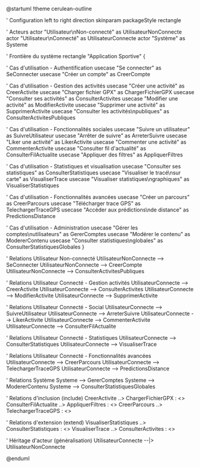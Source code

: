 @startuml
!theme cerulean-outline

' Configuration
left to right direction
skinparam packageStyle rectangle

' Acteurs
actor "Utilisateur\nNon-connecté" as UtilisateurNonConnecte
actor "Utilisateur\nConnecté" as UtilisateurConnecte
actor "Système" as Systeme

' Frontière du système
rectangle "Application Sportive" {
  
  ' Cas d'utilisation - Authentification
  usecase "Se connecter" as SeConnecter
  usecase "Créer un compte" as CreerCompte
  
  ' Cas d'utilisation - Gestion des activités
  usecase "Créer une activité" as CreerActivite
  usecase "Charger fichier GPX" as ChargerFichierGPX
  usecase "Consulter ses activités" as ConsulterActivites
  usecase "Modifier une activité" as ModifierActivite
  usecase "Supprimer une activité" as SupprimerActivite
  usecase "Consulter les activités\npubliques" as ConsulterActivitesPubliques
  
  ' Cas d'utilisation - Fonctionnalités sociales
  usecase "Suivre un utilisateur" as SuivreUtilisateur
  usecase "Arrêter de suivre" as ArreterSuivre
  usecase "Liker une activité" as LikerActivite
  usecase "Commenter une activité" as CommenterActivite
  usecase "Consulter fil d'actualité" as ConsulterFilActualite
  usecase "Appliquer des filtres" as AppliquerFiltres
  
  ' Cas d'utilisation - Statistiques et visualisation
  usecase "Consulter ses statistiques" as ConsulterStatistiques
  usecase "Visualiser le tracé\nsur carte" as VisualiserTrace
  usecase "Visualiser statistiques\ngraphiques" as VisualiserStatistiques
  
  ' Cas d'utilisation - Fonctionnalités avancées
  usecase "Créer un parcours" as CreerParcours
  usecase "Télécharger trace GPS" as TelechargerTraceGPS
  usecase "Accéder aux prédictions\nde distance" as PredictionsDistance
  
  ' Cas d'utilisation - Administration
  usecase "Gérer les comptes\nutilisateurs" as GererComptes
  usecase "Modérer le contenu" as ModererContenu
  usecase "Consulter statistiques\nglobales" as ConsulterStatistiquesGlobales
}

' Relations Utilisateur Non-connecté
UtilisateurNonConnecte --> SeConnecter
UtilisateurNonConnecte --> CreerCompte
UtilisateurNonConnecte --> ConsulterActivitesPubliques

' Relations Utilisateur Connecté - Gestion activités
UtilisateurConnecte --> CreerActivite
UtilisateurConnecte --> ConsulterActivites
UtilisateurConnecte --> ModifierActivite
UtilisateurConnecte --> SupprimerActivite

' Relations Utilisateur Connecté - Social
UtilisateurConnecte --> SuivreUtilisateur
UtilisateurConnecte --> ArreterSuivre
UtilisateurConnecte --> LikerActivite
UtilisateurConnecte --> CommenterActivite
UtilisateurConnecte --> ConsulterFilActualite

' Relations Utilisateur Connecté - Statistiques
UtilisateurConnecte --> ConsulterStatistiques
UtilisateurConnecte --> VisualiserTrace

' Relations Utilisateur Connecté - Fonctionnalités avancées
UtilisateurConnecte --> CreerParcours
UtilisateurConnecte --> TelechargerTraceGPS
UtilisateurConnecte --> PredictionsDistance

' Relations Système
Systeme --> GererComptes
Systeme --> ModererContenu
Systeme --> ConsulterStatistiquesGlobales

' Relations d'inclusion (include)
CreerActivite ..> ChargerFichierGPX : <<include>>
ConsulterFilActualite ..> AppliquerFiltres : <<include>>
CreerParcours ..> TelechargerTraceGPS : <<include>>

' Relations d'extension (extend)
VisualiserStatistiques ..> ConsulterStatistiques : <<extend>>
VisualiserTrace ..> ConsulterActivites : <<extend>>

' Héritage d'acteur (généralisation)
UtilisateurConnecte --|> UtilisateurNonConnecte

@enduml
